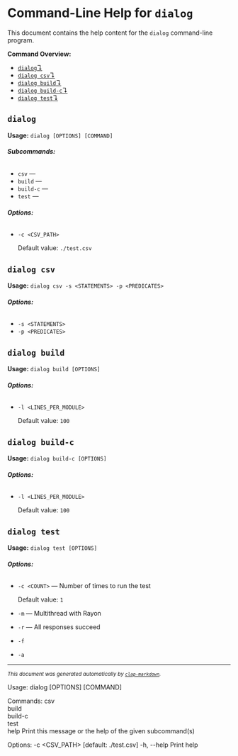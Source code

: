 # Command-Line Help for `dialog`

This document contains the help content for the `dialog` command-line program.

**Command Overview:**

* [`dialog`↴](#dialog)
* [`dialog csv`↴](#dialog-csv)
* [`dialog build`↴](#dialog-build)
* [`dialog build-c`↴](#dialog-build-c)
* [`dialog test`↴](#dialog-test)

## `dialog`

**Usage:** `dialog [OPTIONS] [COMMAND]`

###### **Subcommands:**

* `csv` — 
* `build` — 
* `build-c` — 
* `test` — 

###### **Options:**

* `-c <CSV_PATH>`

  Default value: `./test.csv`



## `dialog csv`

**Usage:** `dialog csv -s <STATEMENTS> -p <PREDICATES>`

###### **Options:**

* `-s <STATEMENTS>`
* `-p <PREDICATES>`



## `dialog build`

**Usage:** `dialog build [OPTIONS]`

###### **Options:**

* `-l <LINES_PER_MODULE>`

  Default value: `100`



## `dialog build-c`

**Usage:** `dialog build-c [OPTIONS]`

###### **Options:**

* `-l <LINES_PER_MODULE>`

  Default value: `100`



## `dialog test`

**Usage:** `dialog test [OPTIONS]`

###### **Options:**

* `-c <COUNT>` — Number of times to run the test

  Default value: `1`
* `-m` — Multithread with Rayon
* `-r` — All responses succeed
* `-f`
* `-a`



<hr/>

<small><i>
    This document was generated automatically by
    <a href="https://crates.io/crates/clap-markdown"><code>clap-markdown</code></a>.
</i></small>

Usage: dialog [OPTIONS] [COMMAND]

Commands:
  csv      
  build    
  build-c  
  test     
  help     Print this message or the help of the given subcommand(s)

Options:
  -c <CSV_PATH>      [default: ./test.csv]
  -h, --help         Print help
